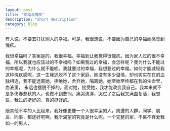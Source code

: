 ```yaml
---
layout: post
title: "幸福与愧疚"
description: "short description"
category: blog
---
```




有人说，不要去打扰别人的幸福。可是，我很想说，不要因为自己的幸福而感觉到愧疚。

   我很幸福吗？答案是的，我很幸福，幸福到让我觉得很愧疚。因为家人过的很不幸福，所以我就也应该过的不幸福吗？如果我过的幸福，会怎样呢？我为什么不能过的幸福呢，为什么就不能呢。我就要过的幸福，我想要过的幸福。如何才能减轻我这种愧疚感呢，这一生我逃脱不了这个家庭，她没有多少温情，却也实实在在的血脉相连，我不能远离她，拒绝她，舍弃她，隔离她，她至始至终都在我的生命里，血液里， 永远也摆脱不掉的。面对她，接受她，我才能改变我自己。我本来就不是多伤春悲秋的人，也做不到悲悯，痛哭流涕，哭过了之后我又满血复活，我想说，我过的挺好的，真的挺好的。

   跟其他不幸的人比起来，我好像更像一个人很幸运的人，周遭的人群，同学、朋友、同事，都还好吧啊，我所渴望的究竟是什么呢。一个完整的家，不离不弃爱我如一的男人，
